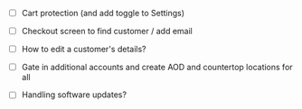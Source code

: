 - [ ] Cart protection (and add toggle to Settings)
- [ ] Checkout screen to find customer / add email
- [ ] How to edit a customer's details?
- [ ] Gate in additional accounts and create AOD and countertop locations for all
- [ ] Handling software updates?

